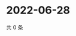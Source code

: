 # 2022-06-28

共 0 条

<!-- BEGIN WEIBO -->
<!-- 最后更新时间 Tue Jun 28 2022 21:30:21 GMT+0800 (China Standard Time) -->

<!-- END WEIBO -->
